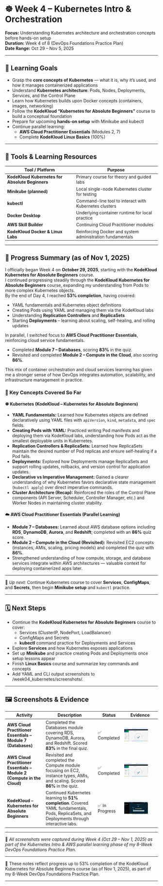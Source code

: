 # ☸️ Week 4 – Kubernetes Intro & Orchestration  

**Focus:** Understanding Kubernetes architecture and orchestration concepts before hands-on setup  
**Duration:** Week 4 of 8 (DevOps Foundations Practice Plan)  
**Date Range:** Oct 29 – Nov 5, 2025  

---

## 🎯 Learning Goals  

- Grasp the **core concepts of Kubernetes** — what it is, why it’s used, and how it manages containerized applications  
- Understand **Kubernetes architecture**: Pods, Nodes, Deployments, Services, and the Control Plane  
- Learn how Kubernetes builds upon Docker concepts (containers, images, networking)  
- Follow the **KodeKloud “Kubernetes for Absolute Beginners”** course to build a conceptual foundation  
- Prepare for upcoming **hands-on setup** with Minikube and kubectl  
- Continue parallel learning:  
  - **AWS Cloud Practitioner Essentials** (Modules 2, 7)  
  - Complete **KodeKloud Linux Basics** (100%)  

---

## 🧰 Tools & Learning Resources  

| Tool / Platform | Purpose |
|------------------|----------|
| **KodeKloud Kubernetes for Absolute Beginners** | Primary course for theory and guided labs |
| **Minikube (planned)** | Local single-node Kubernetes cluster for testing |
| **kubectl** | Command-line tool to interact with Kubernetes clusters |
| **Docker Desktop** | Underlying container runtime for local practice |
| **AWS Skill Builder** | Continuing Cloud Practitioner modules |
| **KodeKloud Docker & Linux Labs** | Reinforcing Docker and system administration fundamentals |

---

## 📘 Progress Summary (as of Nov 1, 2025)

I officially began Week 4 on **October 29, 2025**, starting with the **KodeKloud Kubernetes for Absolute Beginners** course.  
I continued progressing steadily through the **KodeKloud Kubernetes for Absolute Beginners** course, expanding my understanding from Pods to more complex Kubernetes objects.  
By the end of Day 4, I reached **53% completion**, having covered:

- YAML fundamentals and Kubernetes object definitions  
- Creating Pods using YAML and managing them via the KodeKloud labs  
- Understanding **Replication Controllers** and **ReplicaSets**  
- Starting **Deployments** – learning about scaling, self-healing, and rolling updates  

In parallel, I switched focus to **AWS Cloud Practitioner Essentials**, reinforcing cloud service fundamentals.  
- Completed **Module 7 – Databases**, scoring **83%** in the quiz.  
- Revisited and completed **Module 2 – Compute in the Cloud**, also scoring **86%**.  

This mix of container orchestration and cloud services learning has given me a stronger sense of how DevOps integrates automation, scalability, and infrastructure management in practice.


### 🔑 Key Concepts Covered So Far

#### ☸️ Kubernetes (KodeKloud – Kubernetes for Absolute Beginners)
- **YAML Fundamentals:** Learned how Kubernetes objects are defined declaratively using YAML files with `apiVersion`, `kind`, `metadata`, and `spec` fields.  
- **Creating Pods with YAML:** Practiced writing Pod manifests and deploying them via KodeKloud labs, understanding how Pods act as the smallest deployable units in Kubernetes.  
- **Replication Controllers & ReplicaSets:** Learned how ReplicaSets maintain the desired number of Pod replicas and ensure self-healing if a Pod fails.  
- **Deployments:** Explored how Deployments manage ReplicaSets and support rolling updates, rollbacks, and version control for application updates.  
- **Declarative vs Imperative Management:** Gained a clearer understanding of why Kubernetes favors declarative state management (`kubectl apply`) over direct imperative commands.  
- **Cluster Architecture (Recap):** Reinforced the roles of the Control Plane components (API Server, Scheduler, Controller Manager, etc.) and Worker Nodes in maintaining cluster stability.  

#### ☁️ AWS Cloud Practitioner Essentials (Parallel Learning)
- **Module 7 – Databases:** Learned about AWS database options including **RDS**, **DynamoDB**, **Aurora**, and **Redshift**; completed with an **86%** quiz score.  
- **Module 2 – Compute in the Cloud (Revisited):** Revisited EC2 concepts (instances, AMIs, scaling, pricing models) and completed the quiz with **86%**.  
- Strengthened understanding of how compute, storage, and database services integrate within AWS architectures — valuable context for deploying containerized apps later.  

---

🧭 *Up next:* Continue Kubernetes course to cover **Services**, **ConfigMaps**, and **Secrets**, then begin **Minikube setup** and `kubectl` practice.

---

## 🗓️ Next Steps  

- Continue the **KodeKloud Kubernetes for Absolute Beginners** course to cover:
  -   Services (ClusterIP, NodePort, LoadBalancer)
  -   ConfigMaps and Secrets
  -   **kubectl** command practice for Deployments and Services
- Explore **Services** and how Kubernetes exposes applications  
- Set up **Minikube** and practice creating Pods and Deployments once setup lessons appear
- Finish **Linux Basics** course and summarize key commands and concepts
- Add YAML and CLI output screenshots to /week04_kubernetes/screenshots/.

---

## 🖼️ Screenshots & Evidence

| **Activity** | **Description** | **Status** | **Evidence** |
|---------------|------------------|-------------|---------------|
| **AWS Cloud Practitioner Essentials – Module 7 (Databases)** | Completed the Databases module covering RDS, DynamoDB, Aurora, and Redshift. Scored **83%** in the final quiz. | ✅ Completed | <img src="./screenshots/aws-cpe-module7-databases-quiz.png" alt="AWS Module 7 Databases quiz score 83%" width="75%"> |
| **AWS Cloud Practitioner Essentials – Module 2 (Compute in the Cloud)** | Revisited and completed the Compute module focusing on EC2, instance types, AMIs, and scaling. Scored **86%** in the quiz. | ✅ Completed | <img src="./screenshots/aws-cpe-module2-compute-cloud-quiz.png" alt="AWS Module 2 Compute quiz score 86%" width="75%"> |
| **KodeKloud – Kubernetes for Absolute Beginners** | Continued Kubernetes learning to **51% completion**. Covered YAML fundamentals, Pods, ReplicaSets, and Deployments through interactive labs. | ✅ In Progress | <img src="./screenshots/kodekloud-kubernetes-51pct.png" alt="KodeKloud Kubernetes beginners course 51% progress" width="75%"> |

---

📸 *All screenshots were captured during Week 4 (Oct 29 – Nov 1, 2025) as part of the Kubernetes Intro & AWS parallel learning phase of my 8-Week DevOps Foundations Practice Plan.*

---
📘 These notes reflect progress up to 53% completion of the KodeKloud Kubernetes for Absolute Beginners course (as of Nov 1, 2025), as part of my 8-Week DevOps Foundations Practice Plan.

---

